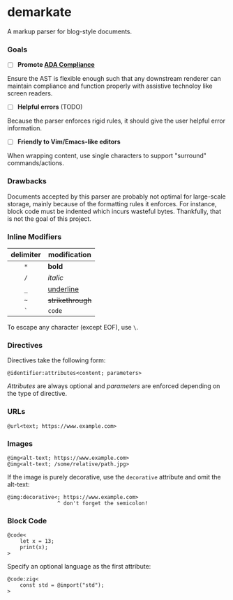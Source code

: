 # demarkate
A markup parser for blog-style documents.

### Goals
- [ ] **Promote [ADA Compliance](https://www.ada.gov/law-and-regs/design-standards/)**

Ensure the AST is flexible enough such that any downstream renderer can
maintain compliance and function properly with assistive technoloy like screen
readers.

- [ ] **Helpful errors** (TODO)

Because the parser enforces rigid rules, it should give the user helpful error
information.

- [ ] **Friendly to Vim/Emacs-like editors**

When wrapping content, use single characters to support "surround" commands/actions.

### Drawbacks
Documents accepted by this parser are probably not optimal for large-scale
storage, mainly because of the formatting rules it enforces. For instance,
block code must be indented which incurs wasteful bytes. Thankfully, that is
not the goal of this project.

### Inline Modifiers

| delimiter | modification |
|:-:|-|
| `*` | **bold** |
| `/` | _italic_ |
| `_` | <u>underline</u> |
| `~` | ~~strikethrough~~ |
| `` ` ``| `code` |

To escape any character (except EOF), use `\`.

### Directives

Directives take the following form:
```
@identifier:attributes<content; parameters>
```

_Attributes_ are always optional and _parameters_ are enforced depending on the
type of directive.

### URLs
```
@url<text; https://www.example.com>
```

### Images

```
@img<alt-text; https://www.example.com>
@img<alt-text; /some/relative/path.jpg>
```
If the image is purely decorative, use the `decorative` attribute and omit the alt-text:
```
@img:decorative<; https://www.example.com>
                ^ don't forget the semicolon!
```

### Block Code
```
@code<
    let x = 13;
    print(x);
>
```
Specify an optional language as the first attribute:
```
@code:zig<
    const std = @import("std");
>
```

